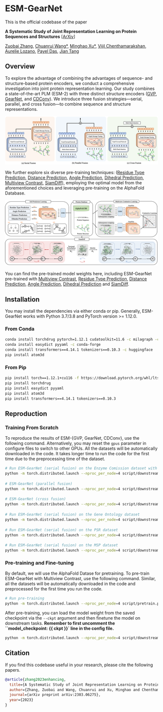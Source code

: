 # ESM-GearNet


This is the official codebase of the paper

**A Systematic Study of Joint Representation Learning on Protein Sequences and Structures** 
[[ArXiv](https://arxiv.org/abs/2303.06275)]

[Zuobai Zhang](https://oxer11.github.io/), [Chuanrui Wang*](https://wang-cr.github.io/), [Minghao Xu*](https://chrisallenming.github.io/), [Vijil Chenthamarakshan](https://researcher.watson.ibm.com/researcher/view.php?person=us-ecvijil), [Aurelie Lozano](https://researcher.watson.ibm.com/researcher/view.php?person=us-aclozano), [Payel Das](https://researcher.watson.ibm.com/researcher/view.php?person=us-daspa), [Jian Tang](https://jian-tang.com/)


## Overview

To explore the advantage of combining the advantages of sequence- and structure-based protein encoders, we conduct a comprehensive investigation into joint protein representation learning.
Our study combines a state-of-the-art PLM (ESM-2) with three distinct structure encoders ([GVP](https://openreview.net/forum?id=1YLJDvSx6J4), [GearNet](https://openreview.net/forum?id=to3qCB3tOh9), and [CDConv](https://openreview.net/forum?id=P5Z-Zl9XJ7)). 
We introduce three fusion strategies—serial, parallel, and cross fusion—to combine sequence and structure representations.

![GearNet](./asset/ESM-GearNet.png)

We further explore six diverse pre-training techniques: ([Residue Type Prediction](https://arxiv.org/abs/2203.06125), [Distance Prediction](https://arxiv.org/abs/2203.06125), [Angle Prediction](https://arxiv.org/abs/2203.06125), [Dihedral Prediction](https://arxiv.org/abs/2203.06125), [Multiview Contrast](https://arxiv.org/abs/2203.06125), [SiamDiff](https://arxiv.org/abs/2301.12068)), employing the optimal model from the aforementioned choices and leveraging pre-training on the AlphaFold Database.

![SSL](./asset/pretrain.png)

You can find the pre-trained model weights here, including ESM-GearNet pre-trained with [Multiview Contrast](https://zenodo.org/records/10034578/files/mc_esm_gearnet.pth?download=1), [Residue Type Prediction](https://zenodo.org/records/10034578/files/attr_esm_gearnet.pth?download=1), [Distance Prediction](https://zenodo.org/records/10034578/files/dist_esm_gearnet.pth?download=1), [Angle Prediction](https://zenodo.org/records/10034578/files/angle_esm_gearnet.pth?download=1), [Dihedral Prediction](https://zenodo.org/records/10034578/files/dihedral_esm_gearnet.pth?download=1) and [SiamDiff](https://zenodo.org/records/10034578/files/siamdiff_esm_gearnet.pth?download=1).


## Installation

You may install the dependencies via either conda or pip. Generally, ESM-GearNet works
with Python 3.7/3.8 and PyTorch version >= 1.12.0.

### From Conda

```bash
conda install torchdrug pytorch=1.12.1 cudatoolkit=11.6 -c milagraph -c pytorch-lts -c pyg -c conda-forge
conda install easydict pyyaml -c conda-forge
conda install transformers==4.14.1 tokenizers==0.10.3 -c huggingface 
pip install atom3d
```

### From Pip

```bash
pip install torch==1.12.1+cu116 -f https://download.pytorch.org/whl/lts/1.12/torch_lts.html
pip install torchdrug
pip install easydict pyyaml
pip install atom3d
pip install transformers==4.14.1 tokenizers==0.10.3
```

## Reproduction

### Training From Scratch

To reproduce the results of ESM-{GVP, GearNet, CDConv}, use the following command. 
Alternatively, you may reset the `gpus` parameter in configure files to switch to other GPUs. All the datasets will be automatically downloaded in the code. 
It takes longer time to run the code for the first time due to the preprocessing time of the dataset.


```bash
# Run ESM-GearNet (serial fusion) on the Enzyme Comission dataset with 4 gpus
python -m torch.distributed.launch --nproc_per_node=4 script/downstream.py -c config/EC/esm_gearnet.yaml

# ESM-GearNet (parallel fusion)
python -m torch.distributed.launch --nproc_per_node=4 script/downstream.py -c config/EC/esm_gearnet_parallel.yaml

# ESM-GearNet (cross fusion)
python -m torch.distributed.launch --nproc_per_node=4 script/downstream.py -c config/EC/esm_gearnet_cross.yaml

# Run ESM-GearNet (serial fusion) on the Gene Ontology dataset
python -m torch.distributed.launch --nproc_per_node=4 script/downstream.py -c config/GO/esm_gearnet.yaml --branch MF

# Run ESM-GearNet (serial fusion) on the PSR dataset
python -m torch.distributed.launch --nproc_per_node=4 script/downstream.py -c config/PSR/esm_gearnet.yaml

# Run ESM-GearNet (serial fusion) on the MSP dataset
python -m torch.distributed.launch --nproc_per_node=4 script/downstream.py -c config/MSP/esm_gearnet.yaml
```

### Pre-training and Fine-tuning
By default, we will use the AlphaFold Datase for pretraining. To pre-train ESM-GearNet with Multiview Contrast, use the following command. Similar, all the datasets will be automatically downloaded in the code and preprocessed for the first time you run the code.

```bash
# Run pre-training
python -m torch.distributed.launch --nproc_per_node=4 script/pretrain.py -c config/pretrain/mc_esm_gearnet.yaml
```

After pre-training, you can load the model weight from the saved checkpoint via the `--ckpt` argument and then finetune the model on downstream tasks.
**Remember to first uncomment the ``model_checkpoint: {{ ckpt }}` line in the config file.**

```bash
python -m torch.distributed.launch --nproc_per_node=4 script/downstream.py -c config/EC/esm_gearnet.yaml --ckpt <path_to_your_model>
```

## Citation
If you find this codebase useful in your research, please cite the following papers.

```bibtex
@article{zhang2023enhancing,
  title={A Systematic Study of Joint Representation Learning on Protein Sequences and Structures},
  author={Zhang, Zuobai and Wang, Chuanrui and Xu, Minghao and Chenthamarakshan, Vijil and Lozano, Aurelie and Das, Payel and Tang, Jian},
  journal={arXiv preprint arXiv:2303.06275},
  year={2023}
}
```
